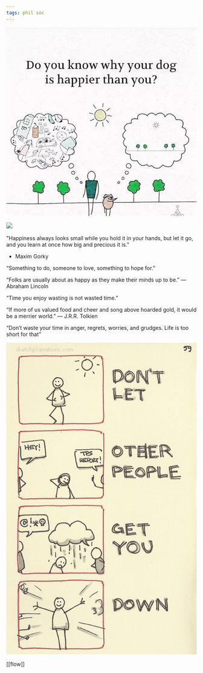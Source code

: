 ```yaml
---
tags: phil soc
---
```


![](/static/img/happier-dog.jpeg)

![](/static/img/notice-when-you-are-happy.png)


"Happiness always looks small while you hold it in your hands, but let it go, and you learn at once how big and precious it is."
- Maxim Gorky

“Something to do, someone to love, something to hope for.”

“Folks are usually about as happy as they make their minds up to be.” 
― Abraham Lincoln

“Time you enjoy wasting is not wasted time.” 

“If more of us valued food and cheer and song above hoarded gold, it would be a merrier world.” 
― J.R.R. Tolkien

“Don’t waste your time in anger, regrets, worries, and grudges. Life is too short for that” 


![](/static/img/dont-let-them-get-you-down.jpeg)

[[flow]]